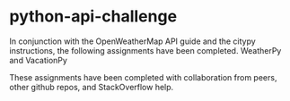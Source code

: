 # python-api-challenge

In conjunction with the OpenWeatherMap API guide and the citypy instructions, the following assignments have been completed. 
WeatherPy and VacationPy

These assignments have been completed with collaboration from peers, other github repos, and StackOverflow help.
